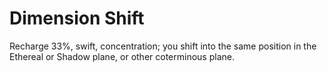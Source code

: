 # Dimension Shift

Recharge 33%, swift, concentration; you shift into the same position in the Ethereal or Shadow plane, or other coterminous plane.
